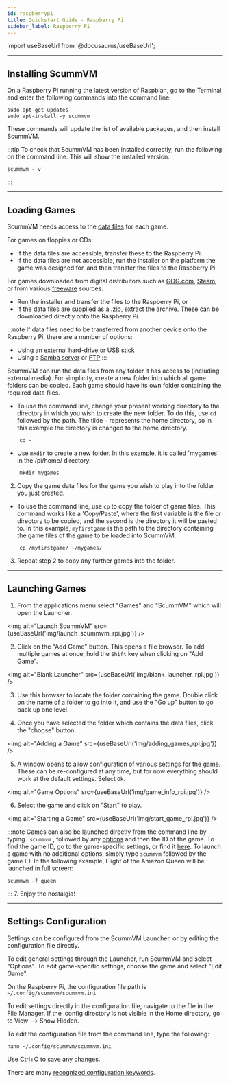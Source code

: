 ```yaml
---
id: raspberrypi
title: Quickstart Guide - Raspberry Pi
sidebar_label: Raspberry Pi
---
```

import useBaseUrl from '@docusaurus/useBaseUrl';

---
## Installing ScummVM

On a Raspberry Pi running the latest version of Raspbian, go to the Terminal and enter the following commands into the command line:
```
sudo apt-get updates
sudo apt-install -y scummvm
```
These commands will update the list of available packages, and then install ScummVM.

:::tip
To check that ScummVM has been installed correctly, run the following on the command line. This will show the installed version. 
```
scummvm - v
```
:::

---
## Loading Games

ScummVM needs access to the [data files](https://wiki.scummvm.org/index.php?title=Datafiles) for each game.

For games on floppies or CDs:

- If the data files are accessible, transfer these to the Raspberry Pi. 
- If the data files are not accessible, run the installer on the platform the game was designed for, and then transfer the files to the Raspberry Pi.

For games downloaded from digital distributors such as [GOG.com](gog.com), [Steam](https://store.steampowered.com), or from various [freeware](https://wiki.scummvm.org/index.php?title=Where_to_get_the_games#Freeware_Games) sources:
- Run the installer and transfer the files to the Raspberry Pi, or
- If the data files are supplied as a .zip, extract the archive. These can be downloaded directly onto the Raspberry Pi.

:::note
If data files need to be transferred from another device onto the Raspberry Pi, there are a number of options:
- Using an external hard-drive or USB stick
- Using a [Samba server](https://pimylifeup.com/raspberry-pi-samba/) or  [FTP](https://www.raspberrypi.org/documentation/remote-access/ftp.md)
:::

ScummVM can run the data files from any folder it has access to (including external media). For simplicity, create a new folder into which all game folders can be copied. Each game should have its own folder containing the required data files. 

- To use the command line, change your present working directory to the directory in which you wish to create the new folder. To do this, use ```cd``` followed by the path. The tilde ```~``` represents the home directory, so in this example the directory is changed to the home directory. 

```
    cd ~
```

- Use ```mkdir``` to create a new folder. In this example, it is called 'mygames' in the /pi/home/ directory. 
```
    mkdir mygames
```



2.  Copy the game data files for the game you wish to play into the folder you just created. 

- To use the command line, use ```cp``` to copy the folder of game files. This command works like a 'Copy/Paste', where the first variable is the file or directory to be copied, and the second is the directory it will be pasted to. 
    In this example, ```myfirstgame``` is the path to the directory containing the game files of the game to be loaded into ScummVM.
```
    cp /myfirstgame/ ~/mygames/
```

3.  Repeat step 2 to copy any further games into the folder.  

---
## Launching Games

1. From the applications menu select "Games" and "ScummVM" which will open the Launcher.

<img alt="Launch ScummVM" src={useBaseUrl('img/launch_scummvm_rpi.jpg')} />

2. Click on the "Add Game" button. This opens a file browser. To add multiple games at once, hold the ```Shift``` key when clicking on "Add Game".

<img alt="Blank Launcher" src={useBaseUrl('img/blank_launcher_rpi.jpg')} />

3. Use this browser to locate the folder containing the game. Double click on the name of a folder to go into it, and use the "Go up" button to go back up one level. 

4. Once you have selected the folder which contains the data files, click the "choose" button. 

<img alt="Adding a Game" src={useBaseUrl('img/adding_games_rpi.jpg')} />

5.  A window opens to allow configuration of various settings for the game. These can be re-configured at any time, but for now everything should work at the default settings. Select ```Ok```. 

<img alt="Game Options" src={useBaseUrl('img/game_info_rpi.jpg')} />

6. Select the game and click on "Start" to play. 

<img alt="Starting a Game" src={useBaseUrl('img/start_game_rpi.jpg')} />

:::note
Games can also be launched directly from the command line by typing ``` scummvm``` , followed by any [options](https://github.com/scummvm/scummvm/blob/v2.1.1/README.md#51-command-line-options) and then the ID of the game. To find the game ID, go to the game-specific settings, or find it [here](https://github.com/scummvm/scummvm/blob/v2.1.1/README.md#30-supported-games). To launch a game with no additional options, simply type ```scummvm``` followed by the game ID. In the following example, Flight of the Amazon Queen will be launched in full screen:
```
scummvm -f queen
```

:::
7. Enjoy the nostalgia!

---

## Settings Configuration

Settings can be configured from the ScummVM Launcher, or by editing the configuration file directly. 

To edit general settings through the Launcher, run ScummVM and select "Options". To edit game-specific settings, choose the game and select "Edit Game".

On the Raspberry Pi, the configuration file path is ```~/.config/scummvm/scummvm.ini```

To edit settings directly in the configuration file, navigate to the file in the File Manager. If the .config directory is not visible in the Home directory, go to View --> Show Hidden. 

To edit the configuration file from the command line, type the following:
````
nano ~/.config/scummvm/scummvm.ini 
````
Use Ctrl+O to save any changes. 

There are many [recognized configuration keywords](https://github.com/scummvm/scummvm/blob/v2.1.1/README.md#81-recognized-configuration-keywords).